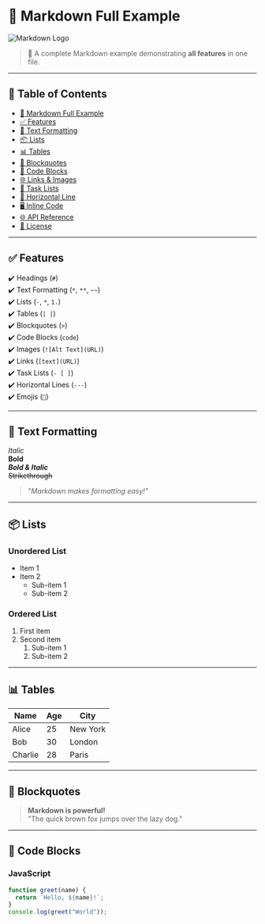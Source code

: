 # 🌟 Markdown Full Example

![Markdown Logo](https://via.placeholder.com/150 "Markdown Logo")

> 📌 A complete Markdown example demonstrating **all features** in one file.

---

## 📜 Table of Contents
- [🌟 Markdown Full Example](#-markdown-full-example)
- [✅ Features](#-features)
- [📌 Text Formatting](#-text-formatting)
- [📦 Lists](#-lists)
- [📊 Tables](#-tables)
- [📜 Blockquotes](#-blockquotes)
- [🚀 Code Blocks](#-code-blocks)
- [🌐 Links & Images](#-links--images)
- [📑 Task Lists](#-task-lists)
- [📌 Horizontal Line](#-horizontal-line)
- [🖥️ Inline Code](#️-inline-code)
- [🌐 API Reference](#-api-reference)
- [📝 License](#-license)

---

## ✅ Features
✔️ Headings (`#`)  
✔️ Text Formatting (`*`, `**`, `~~`)  
✔️ Lists (`-`, `*`, `1.`)  
✔️ Tables (`| |`)  
✔️ Blockquotes (`>`)  
✔️ Code Blocks (```code```)  
✔️ Images (`![Alt Text](URL)`)  
✔️ Links (`[text](URL)`)  
✔️ Task Lists (`- [ ]`)  
✔️ Horizontal Lines (`---`)  
✔️ Emojis (`🚀`)  

---

## 📌 Text Formatting

*Italic*  
**Bold**  
***Bold & Italic***  
~~Strikethrough~~  

> _"Markdown makes formatting easy!"_

---

## 📦 Lists

### **Unordered List**
- Item 1
- Item 2  
  - Sub-item 1  
  - Sub-item 2  

### **Ordered List**
1. First item  
2. Second item  
   1. Sub-item 1  
   2. Sub-item 2  

---

## 📊 Tables

| Name      | Age | City       |
|-----------|----|------------|
| Alice     | 25 | New York   |
| Bob       | 30 | London     |
| Charlie   | 28 | Paris      |

---

## 📜 Blockquotes

> **Markdown is powerful!**  
> "The quick brown fox jumps over the lazy dog."

---

## 🚀 Code Blocks

### **JavaScript**
```js
function greet(name) {
  return `Hello, ${name}!`;
}
console.log(greet("World"));

